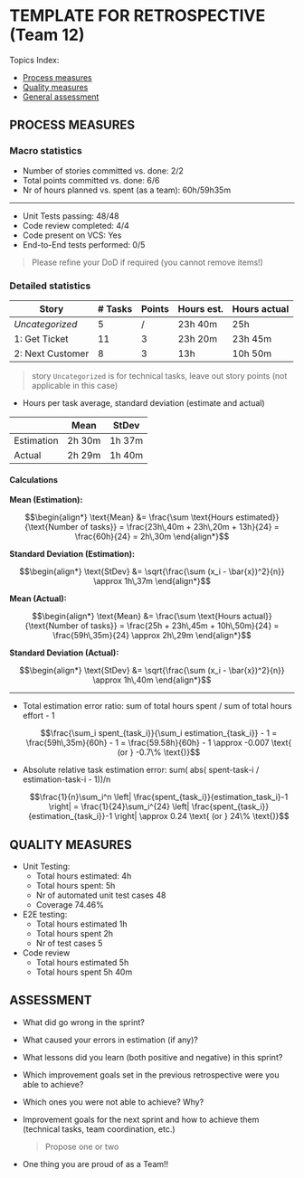 TEMPLATE FOR RETROSPECTIVE (Team 12)
=====================================

Topics Index:

- [Process measures](#process-measures)
- [Quality measures](#quality-measures)
- [General assessment](#assessment)

## PROCESS MEASURES 

### Macro statistics

- Number of stories committed vs. done: 2/2
- Total points committed vs. done: 6/6
- Nr of hours planned vs. spent (as a team): 60h/59h35m

---
 
- Unit Tests passing: 48/48
- Code review completed: 4/4
- Code present on VCS: Yes
- End-to-End tests performed: 0/5
> Please refine your DoD if required (you cannot remove items!) 

### Detailed statistics

| Story             | # Tasks  | Points | Hours est. | Hours actual |
|-------------------|----------|--------|------------|--------------|
| _Uncategorized_   |    5     |    /   | 23h 40m    |      25h     |
| 1: Get Ticket     |    11    |    3   |   23h 20m  |     23h 45m  |
| 2: Next Customer  |    8     |    3   |     13h    |    10h 50m   |

> story `Uncategorized` is for technical tasks, leave out story points (not applicable in this case)

- Hours per task average, standard deviation (estimate and actual)

|            | Mean | StDev |
|------------|------|-------|
| Estimation | 2h 30m | 1h 37m |
| Actual     | 2h 29m | 1h 40m |

#### Calculations

**Mean (Estimation):**

$$\begin{align*}
\text{Mean} &= \frac{\sum \text{Hours estimated}}{\text{Number of tasks}} = \frac{23h\,40m + 23h\,20m + 13h}{24} = \frac{60h}{24} = 2h\,30m
\end{align*}$$

**Standard Deviation (Estimation):**

$$\begin{align*}
\text{StDev} &= \sqrt{\frac{\sum (x_i - \bar{x})^2}{n}} \approx 1h\,37m
\end{align*}$$

**Mean (Actual):**

$$\begin{align*}
\text{Mean} &= \frac{\sum \text{Hours actual}}{\text{Number of tasks}} = \frac{25h + 23h\,45m + 10h\,50m}{24} = \frac{59h\,35m}{24} \approx 2h\,29m
\end{align*}$$

**Standard Deviation (Actual):**

$$\begin{align*}
\text{StDev} &= \sqrt{\frac{\sum (x_i - \bar{x})^2}{n}} \approx 1h\,40m
\end{align*}$$

---

- Total estimation error ratio: sum of total hours spent / sum of total hours effort - 1

  $$\frac{\sum_i spent_{task_i}}{\sum_i estimation_{task_i}} - 1 = \frac{59h\,35m}{60h} - 1 = \frac{59.58h}{60h} - 1 \approx -0.007 \text{ (or } -0.7\% \text{)}$$
  
- Absolute relative task estimation error: sum( abs( spent-task-i / estimation-task-i - 1))/n

  $$\frac{1}{n}\sum_i^n \left| \frac{spent_{task_i}}{estimation_task_i}-1 \right| = \frac{1}{24}\sum_i^{24} \left| \frac{spent_{task_i}}{estimation_{task_i}}-1 \right| \approx 0.24 \text{ (or } 24\% \text{)}$$
  
## QUALITY MEASURES

- Unit Testing:
  - Total hours estimated: 4h
  - Total hours spent: 5h
  - Nr of automated unit test cases 48
  - Coverage 74.46%
- E2E testing:
  - Total hours estimated 1h
  - Total hours spent 2h
  - Nr of test cases 5
- Code review
  - Total hours estimated 5h
  - Total hours spent 5h 40m
  


## ASSESSMENT

- What did go wrong in the sprint?

- What caused your errors in estimation (if any)?

- What lessons did you learn (both positive and negative) in this sprint?

- Which improvement goals set in the previous retrospective were you able to achieve? 
  
- Which ones you were not able to achieve? Why?

- Improvement goals for the next sprint and how to achieve them (technical tasks, team coordination, etc.)

  > Propose one or two

- One thing you are proud of as a Team!!